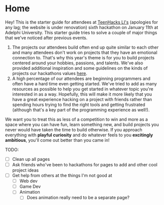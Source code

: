 # Home

Hey! This is the starter guide for attendees at [TeenHacks LI's](https://teenhacksli.com/) (apologies for any lag; the website is under renovation) sixth hackathon on January 11th at Adelphi University. This starter guide tries to solve a couple of major things that we've noticed after previous events.&#x20;

1. The projects our attendees build often end up quite similar to each other and many attendees don't work on projects that they have an emotional connection to. That's why this year's theme is for you to build projects centered around your hobbies, passions, and talents. We've also provided additional inspiration and some guidelines on the kinds of projects our hackathons values [here](project-ideas.md). &#x20;
2. A high percentage of our attendees are beginning programmers and often have a hard time even getting started. We've tried to add as many resources as possible to help you get started in whatever topic you're interested in as a way. Hopefully, this will make it more likely that you have a great experience hacking on a project with friends rather than spending hours trying to find the right tools and getting frustrated (although that's a key part of the programming experience as well!).&#x20;

We want you to treat this as less of a competition to win and more as a space where you can have fun, learn something new, and build projects you never would have taken the time to build otherwise. If you approach everything with **playful curiosity** and do whatever feels to you **excitingly ambitious**, you'll come out better than you came in!

TODO:

* [ ] Clean up all pages
* [ ] Ask friends who've been to hackathons for pages to add and other cool project ideas
* [ ] Get help from others at the things I'm not good at&#x20;
  * [ ] Web dev
  * [ ] Game Dev
  * [ ] Animation
    * [ ] Does animation really need to be a separate page?&#x20;
